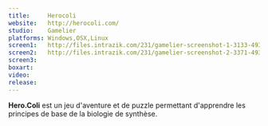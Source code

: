 ```yaml
---
title:     Herocoli
website:   http://herocoli.com/
studio:    Gamelier
platforms: Windows,OSX,Linux
screen1:   http://files.intrazik.com/231/gamelier-screenshot-1-3133-493-20150502-095808.png
screen2:   http://files.intrazik.com/231/gamelier-screenshot-2-3371-493-20150502-095809.jpg
screen3:   
boxart:    
video:     
release:   
---
```


**Hero.Coli** est un jeu d'aventure et de puzzle permettant d'apprendre les principes de base de la biologie de synthèse.